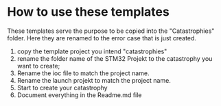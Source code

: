 # How to use these templates
These templates serve the purpose to be copied into the "Catastrophies" folder. Here they are renamed to the error case that is just created. 

1. copy the template project you intend "catastrophies"
2. rename the folder name of the STM32 Projekt to the catastrophy you want to create; 
3. Rename the ioc file to match the project name.
4. Rename the launch projekt to match the project name.
5. Start to create your catastrophy
6. Document everything in the Readme.md file